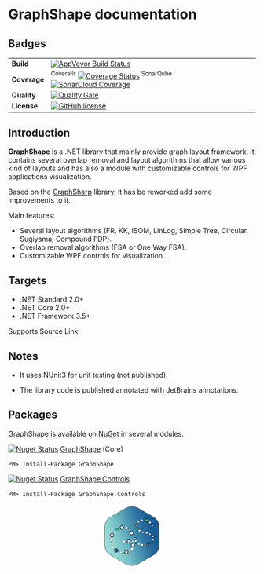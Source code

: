# GraphShape documentation

## Badges

| | |
| --- | --- |
| **Build** | [![AppVeyor Build Status](https://ci.appveyor.com/api/projects/status/github/KeRNeLith/GraphShape?branch=master&svg=true)](https://ci.appveyor.com/project/KeRNeLith/GraphShape) |
| **Coverage** | <sup>Coveralls</sup> [![Coverage Status](https://coveralls.io/repos/github/KeRNeLith/GraphShape/badge.svg?branch=master)](https://coveralls.io/github/KeRNeLith/GraphShape?branch=master) <sup>SonarQube</sup> [![SonarCloud Coverage](https://sonarcloud.io/api/project_badges/measure?project=graphshape&metric=coverage)](https://sonarcloud.io/component_measures/metric/coverage/list?id=graphshape) | 
| **Quality** | [![Quality Gate](https://sonarcloud.io/api/project_badges/measure?project=graphshape&metric=alert_status)](https://sonarcloud.io/dashboard?id=graphshape) | 
| **License** | [![GitHub license](https://img.shields.io/github/license/mashape/apistatus.svg)](https://github.com/KeRNeLith/GraphShape/blob/master/LICENSE) |

## Introduction

**GraphShape** is a .NET library that mainly provide graph layout framework.
It contains several overlap removal and layout algorithms that allow various kind of layouts and has also a module with customizable controls for WPF applications visualization.

Based on the [GraphSharp](https://archive.codeplex.com/?p=graphsharp) library, it has be reworked add some improvements to it.

Main features:
- Several layout algorithms (FR, KK, ISOM, LinLog, Simple Tree, Circular, Sugiyama, Compound FDP).
- Overlap removal algorithms (FSA or One Way FSA).
- Customizable WPF controls for visualization.

## Targets

- .NET Standard 2.0+
- .NET Core 2.0+
- .NET Framework 3.5+

Supports Source Link

## Notes

- It uses NUnit3 for unit testing (not published).

- The library code is published annotated with JetBrains annotations.

## Packages

GraphShape is available on [NuGet](https://www.nuget.org) in several modules.

[![Nuget Status](https://img.shields.io/nuget/v/graphshape.svg)](https://www.nuget.org/packages/GraphShape) [GraphShape](https://www.nuget.org/packages/GraphShape) (Core)

    PM> Install-Package GraphShape

[![Nuget Status](https://img.shields.io/nuget/v/graphshape.svg)](https://www.nuget.org/packages/GraphShape.Controls) [GraphShape.Controls](https://www.nuget.org/packages/GraphShape.Controls)

    PM> Install-Package GraphShape.Controls

<img src="images/graphshape_logo.png" width="128" height="128" style="display: block; margin-left: auto; margin-right: auto" />